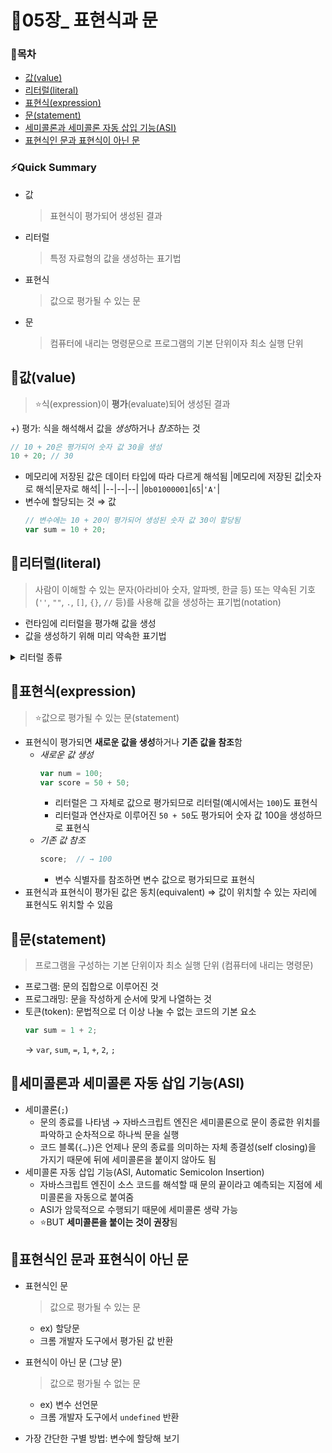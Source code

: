 # 📒05장_ 표현식과 문
### 📑목차
- [값(value)](#값value)
- [리터럴(literal)](#리터럴literal)
- [표현식(expression)](#표현식expression)
- [문(statement)](#문statement)
- [세미콜론과 세미콜론 자동 삽입 기능(ASI)](#세미콜론과-세미콜론-자동-삽입-기능asi)
- [표현식인 문과 표현식이 아닌 문](#표현식인-문과-표현식이-아닌-문)

### ⚡Quick Summary
- 값
    > 표현식이 평가되어 생성된 결과
- 리터럴
    > 특정 자료형의 값을 생성하는 표기법
- 표현식
    > 값으로 평가될 수 있는 문
- 문
    > 컴퓨터에 내리는 명령문으로 프로그램의 기본 단위이자 최소 실행 단위

## 📌값(value)
> ⭐식(expression)이 **평가**(evaluate)되어 생성된 결과

+) 평가: 식을 해석해서 값을 *생성*하거나 *참조*하는 것
```jsx
// 10 + 20은 평가되어 숫자 값 30을 생성
10 + 20; // 30
```
- 메모리에 저장된 값은 데이터 타입에 따라 다르게 해석됨
    |메모리에 저장된 값|숫자로 해석|문자로 해석|
    |--|--|--|
    |`0b01000001`|`65`|`'A'`|
- 변수에 할당되는 것 ⇒ 값
    ```jsx
    // 변수에는 10 + 20이 평가되어 생성된 숫자 값 30이 할당됨
    var sum = 10 + 20;
    ```
## 📌리터럴(literal)
> 사람이 이해할 수 있는 문자(아라비아 숫자, 알파벳, 한글 등) 또는 약속된 기호(`''`, `""`, `.`, `[]`, `{}`, `//` 등)를 사용해 값을 생성하는 표기법(notation)
- 런타임에 리터럴을 평가해 값을 생성
- 값을 생성하기 위해 미리 약속한 표기법
<details>
<summary>리터럴 종류</summary>
  
|리터럴|예시|
|--|--|
|정수|`100`|
|부동소수점|`10.5`|
|2진수, 8진수, 16진수|`0b01000001`, `0o101`, `0x41`|
|문자열|`'Hello'`<br>`"World"`|
|불리언|`true`<br>`false`|
|null|`null`|
|undefined|`undefined`|
|객체|`{ language: "javascript", VCS: "git"}`|
|배열|`[1, 2, 3]`|
|함수|`function() {}`|
|정규 표현식|`/[A-Z]+/g`|

</details>

## 📌표현식(expression)
> ⭐값으로 평가될 수 있는 문(statement)
- 표현식이 평가되면 **새로운 값을 생성**하거나 **기존 값을 참조**함
    - *새로운 값 생성*
        ```jsx
        var num = 100;
        var score = 50 + 50;
        ```
        - 리터럴은 그 자체로 값으로 평가되므로 리터럴(예시에서는 `100`)도 표현식
        - 리터럴과 연산자로 이루어진 `50 + 50`도 평가되어 숫자 값 100을 생성하므로 표현식
    - *기존 값 참조*
        ```jsx
        score;  // → 100
        ```
        - 변수 식별자를 참조하면 변수 값으로 평가되므로 표현식
- 표현식과 표현식이 평가된 값은 동치(equivalent) ⇒ 값이 위치할 수 있는 자리에 표현식도 위치할 수 있음

## 📌문(statement)
> 프로그램을 구성하는 기본 단위이자 최소 실행 단위 (컴퓨터에 내리는 명령문)
- 프로그램: 문의 집합으로 이루어진 것
- 프로그래밍: 문을 작성하게 순서에 맞게 나열하는 것
- 토큰(token): 문법적으로 더 이상 나눌 수 없는 코드의 기본 요소
    ```jsx
    var sum = 1 + 2;
    ```
    → `var`, `sum`, `=`, `1`, `+`, `2`, `;`

## 📌세미콜론과 세미콜론 자동 삽입 기능(ASI)
- 세미콜론(`;`)
    - 문의 종료를 나타냄 → 자바스크립트 엔진은 세미콜론으로 문이 종료한 위치를 파악하고 순차적으로 하나씩 문을 실행
    - 코드 블록(`{…}`)은 언제나 문의 종료를 의미하는 자체 종결성(self closing)을 가지기 때문에 뒤에 세미콜론을 붙이지 않아도 됨
- 세미콜론 자동 삽입 기능(ASI, Automatic Semicolon Insertion)
    - 자바스크립트 엔진이 소스 코드를 해석할 때 문의 끝이라고 예측되는 지점에 세미콜론을 자동으로 붙여줌
    - ASI가 암묵적으로 수행되기 때문에 세미콜론 생략 가능
    - ⭐BUT **세미콜론을 붙이는 것이 권장**됨

## 📌표현식인 문과 표현식이 아닌 문
- 표현식인 문
    > 값으로 평가될 수 있는 문
    - ex) 할당문
    - 크롬 개발자 도구에서 평가된 값 반환
- 표현식이 아닌 문 (그냥 문)
    > 값으로 평가될 수 없는 문
    - ex) 변수 선언문
    - 크롬 개발자 도구에서 `undefined` 반환

- 가장 간단한 구별 방법: 변수에 할당해 보기
